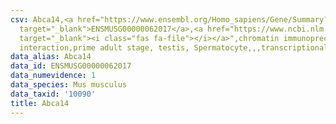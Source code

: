 ```yaml
---
csv: Abca14,<a href="https://www.ensembl.org/Homo_sapiens/Gene/Summary?db=core;g=ENSMUSG00000062017"
  target="_blank">ENSMUSG00000062017</a>,<a href="https://www.ncbi.nlm.nih.gov/pubmed/25450459"
  target="_blank"><i class="fas fa-file"></i></a>",chromatin immunoprecipitation assay,direct
  interaction,prime adult stage, testis, Spermatocyte,,,transcriptional regulation,
data_alias: Abca14
data_id: ENSMUSG00000062017
data_numevidence: 1
data_species: Mus musculus
data_taxid: '10090'
title: Abca14
---
```


